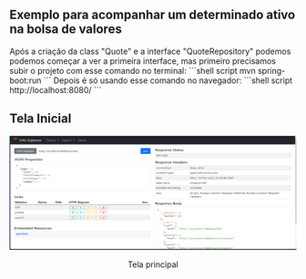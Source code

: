 <h2>Exemplo para acompanhar um determinado ativo na bolsa de valores</h2>

<div>
Após a criação da class "Quote" e a interface "QuoteRepository" podemos podemos começar a ver a primeira interface, mas primeiro precisamos subir o projeto com esse comando no terminal:
```shell script
mvn spring-boot:run
```
Depois é só usando esse comando no navegador:
```shell script
http://localhost:8080/
```
</div>

<h2>Tela Inicial</h2>

<div align="center">
    <img src="/document/Tela_Inicial.png" border="0" width="600" height="200">
    <p>Tela principal</p>
</div>